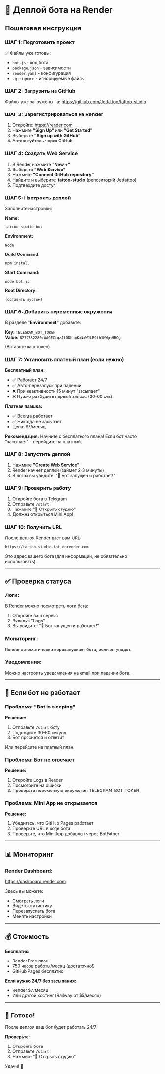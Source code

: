 # 🚀 Деплой бота на Render

## Пошаговая инструкция

### ШАГ 1: Подготовить проект

✅ Файлы уже готовы:
- `bot.js` - код бота
- `package.json` - зависимости
- `render.yaml` - конфигурация
- `.gitignore` - игнорируемые файлы

### ШАГ 2: Загрузить на GitHub

Файлы уже загружены на:
https://github.com/Jettattoo/tattoo-studio

### ШАГ 3: Зарегистрироваться на Render

1. Откройте: https://render.com
2. Нажмите **"Sign Up"** или **"Get Started"**
3. Выберите **"Sign up with GitHub"**
4. Авторизуйтесь через GitHub

### ШАГ 4: Создать Web Service

1. В Render нажмите **"New +"**
2. Выберите **"Web Service"**
3. Нажмите **"Connect GitHub repository"**
4. Найдите и выберите: **tattoo-studio** (репозиторий Jettattoo)
5. Подтвердите доступ

### ШАГ 5: Настроить деплой

Заполните настройки:

**Name:**
```
tattoo-studio-bot
```

**Environment:**
```
Node
```

**Build Command:**
```
npm install
```

**Start Command:**
```
node bot.js
```

**Root Directory:**
```
(оставить пустым)
```

### ШАГ 6: Добавить переменные окружения

В разделе **"Environment"** добавьте:

**Key:** `TELEGRAM_BOT_TOKEN`  
**Value:** `8272782280:AAGFCLqzJtQDhhpKxNxWJLR9fh1KWgnHBQg`

(Вставьте ваш токен)

### ШАГ 7: Установить платный план (если нужно)

**Бесплатный план:**
- ✅ Работает 24/7
- ✅ Авто-перезапуск при падении
- ❌ При неактивности 15 минут "засыпает"
- ❌ Нужно разбудить первый запрос (30-60 сек)

**Платная плашка:**
- ✅ Всегда работает
- ✅ Никогда не засыпает
- Цена: $7/месяц

**Рекомендация:** 
Начните с бесплатного плана! Если бот часто "засыпает" - перейдите на платный.

### ШАГ 8: Запустить деплой

1. Нажмите **"Create Web Service"**
2. Render начнет деплой (займет 2-3 минуты)
3. В логах вы увидите: "🤖 Бот запущен и работает!"

### ШАГ 9: Проверить работу

1. Откройте бота в Telegram
2. Отправьте `/start`
3. Нажмите "📱 Открыть студию"
4. Должна открыться Mini App!

### ШАГ 10: Получить URL

После деплоя Render даст вам URL:
```
https://tattoo-studio-bot.onrender.com
```

Это адрес вашего бота (для информации, не обязательно использовать).

---

## ✅ Проверка статуса

### Логи:
В Render можно посмотреть логи бота:
1. Откройте ваш сервис
2. Вкладка "Logs"
3. Вы увидите: "🤖 Бот запущен и работает!"

### Мониторинг:
Render автоматически перезапускает бота, если он упадет.

### Уведомления:
Можно настроить уведомления на email при падении бота.

---

## 🔧 Если бот не работает

### Проблема: "Bot is sleeping"

**Решение:**
1. Отправьте `/start` боту
2. Подождите 30-60 секунд
3. Бот проснется и ответит

Или перейдите на платный план.

### Проблема: Бот не отвечает

**Решение:**
1. Откройте Logs в Render
2. Посмотрите на ошибки
3. Проверьте переменную окружения TELEGRAM_BOT_TOKEN

### Проблема: Mini App не открывается

**Решение:**
1. Убедитесь, что GitHub Pages работает
2. Проверьте URL в коде бота
3. Проверьте, что Mini App добавлен через BotFather

---

## 📊 Мониторинг

### Render Dashboard:
https://dashboard.render.com

Здесь вы можете:
- Смотреть логи
- Видеть статистику
- Перезапускать бота
- Менять настройки

---

## 💰 Стоимость

**Бесплатно:**
- Render Free план
- 750 часов работы/месяц (достаточно!)
- GitHub Pages бесплатно

**Если нужно 24/7 без засыпания:**
- Render $7/месяц
- Или другой хостинг (Railway от $5/месяц)

---

## 🎉 Готово!

После деплоя ваш бот будет работать 24/7!

**Проверьте:**
1. Откройте бота
2. Отправьте `/start`
3. Нажмите "📱 Открыть студию"

Удачи! 🚀

